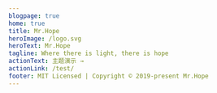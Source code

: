 ```yaml
---
blogpage: true
home: true
title: Mr.Hope
heroImage: /logo.svg
heroText: Mr.Hope
tagline: Where there is light, there is hope
actionText: 主题演示 →
actionLink: /test/
footer: MIT Licensed | Copyright © 2019-present Mr.Hope
---
```


